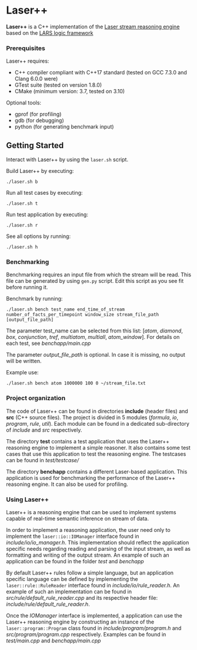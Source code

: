 # Laser++ 

**Laser++** is a C++ implementation of the [Laser stream reasoning engine](https://research.vu.nl/en/publications/expressive-stream-reasoning-with-laser) 
based on the [LARS logic framework](http://www.kr.tuwien.ac.at/research/projects/dhsr/pub/2015/bdef2015-aaai.pdf)   


### Prerequisites
Laser++ requires:
* C++ compiler compliant with C++17 standard (tested on GCC 7.3.0 and 
Clang 6.0.0 were)
* GTest suite (tested on version 1.8.0)
* CMake (minimum version: 3.7, tested on 3.10)

Optional tools:
* gprof (for profiling)
* gdb (for debugging)
* python (for generating benchmark input)

## Getting Started

Interact with Laser++ by using the `laser.sh` script. 

Build Laser++ by executing:
```
./laser.sh b
```

Run all test cases by executing:
```
./laser.sh t 
```

Run test application by executing:
```
./laser.sh r 
```

See all options by running:
```
./laser.sh h 
```

### Benchmarking 

Benchmarking requires an input file from which the stream will be read. 
This file can be generated by using `gen.py` script. Edit this script as you see
fit before running it.  

Benchmark by running:
```
./laser.sh bench test_name end_time_of_stream number_of_facts_per_timepoint window_size stream_file_path [output_file_path] 
```

The parameter test_name can be selected from this list:
[*atom*, *diamond*, *box*, *conjunction*, *tref*, *multiatom*, *multiall*, 
*atom_window*]. 
For details on each test, see *benchapp/main.cpp*

The parameter *output_file_path* is optional. In case it is missing, no output
will be written. 

Example use:
```
./laser.sh bench atom 1000000 100 0 ~/stream_file.txt
```

### Project organization
The code of Laser++ can be found in directories **include** (header files) and **src** 
(C++ source files). The project is divided in 5 modules (*formula*, *io*, *program*, 
*rule*, *util*). Each module can be found in a dedicated sub-directory of *include*
and *src* respectively.

The directory **test** contains a test application that uses the Laser++ reasoning 
engine to implement a simple reasoner. It also contains some test cases that
use this application to test the reasoning engine. The testcases can be found 
in *test/testcase/*

The directory **benchapp** contains a different Laser-based application. This 
application is used for benchmarking the performance of the Laser++ reasoning
engine. It can also be used for profiling.  


### Using Laser++

Laser++ is a reasoning engine that can be used to implement systems capable of
real-time semantic inference on stream of data. 

In order to implement a reasoning application, the user need only to implement the 
`laser::io::IOManager` interface found in *include/io/io_manager.h*. This 
implementation should reflect the application specific needs regarding reading
and parsing of the input stream, as well as formatting and writing of the output
stream. An example of such an application can be found in the folder *test* and
*benchapp*

By default Laser++ rules follow a simple language, but an application specific
language can be defined by implementing the `laser::rule::RuleReader` interface
found in *include/io/rule_reader.h*. 
An example of such an implementation can be found in *src/rule/default_rule_reader.cpp*
and its respective header file: *include/rule/default_rule_reader.h*. 

Once the *IOManager* interface is implemented, a application can use the Laser++
reasoning engine by constructing an instance of the `laser::program::Program` class
found in *include/program/program.h* and *src/program/program.cpp* respectively.
Examples can be found in *test/main.cpp* and *benchapp/main.cpp*



